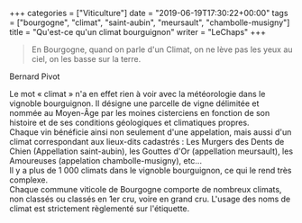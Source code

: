 +++
categories = ["Viticulture"]
date = "2019-06-19T17:30:22+00:00"
tags = ["bourgogne", "climat", "saint-aubin", "meursault", "chambolle-musigny"]
title = "Qu'est-ce qu'un climat bourguignon"
writer = "LeChaps"
+++

> En Bourgogne, quand on parle d'un Climat, on ne lève pas les yeux au ciel, on les basse sur la terre.  

Bernard Pivot

Le mot « climat » n'a en effet rien à voir avec la météorologie dans le vignoble bourguignon. Il désigne une parcelle de vigne délimitée et nommée au Moyen-Âge par les moines cisterciens en fonction de son histoire et de ses conditions géologiques et climatiques propres.  
Chaque vin bénéficie ainsi non seulement d'une appelation, mais aussi d'un climat correspondant aux lieux-dits cadastrés : Les Murgers des Dents de Chien (Appellation saint-aubin), les Gouttes d'Or (appellation meursault), les Amoureuses (appelation chambolle-musigny), etc...  
Il y a plus de 1 000 climats dans le vignoble bourguignon, ce qui le rend très complexe.  
Chaque commune viticole de Bourgogne comporte de nombreux climats, non classés ou classés en 1er cru, voire en grand cru. L'usage des noms de climat est strictement règlementé sur l'étiquette.
